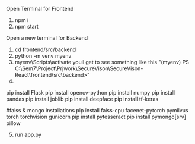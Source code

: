 Open Terminal for Frontend 
1. npm i 
2. npm start

Open a new terminal for Backend
1. cd frontend/src/backend   
2. python -m venv myenv
3. myenv\Scripts\activate 
 youll get to see something like this "(myenv) PS C:\Sem7\Project\Prjwork\SecureVison\SecureVison-React\frontend\src\backend>"
4. 
pip install Flask
pip install opencv-python
pip install numpy
pip install pandas
pip install joblib
pip install deepface
pip install tf-keras


#faiss & mongo installations 
pip install faiss-cpu facenet-pytorch pymilvus torch torchvision gunicorn
pip install pytesseract
pip install pymongo[srv] pillow



5. run app.py
